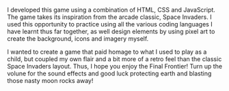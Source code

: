 I developed this game using a combination of HTML, CSS and JavaScript. The game takes its inspiration from the arcade classic, Space Invaders. I used this opportunity to practice using all the various coding languages I have learnt thus far together, as well design elements by using pixel art to create the background, icons and imagery myself.

I wanted to create a game that paid homage to what I used to play as a child, but coupled my own flair and a bit more of a retro feel than the classic Space Invaders layout. Thus, I hope you enjoy the Final Frontier! Turn up the volune for the sound effects and good luck protecting earth and blasting those nasty moon rocks away! 
